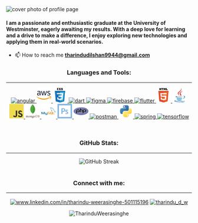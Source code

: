 <picture>
  <source media="(prefers-color-scheme: dark)" srcset="https://github.com/TharinduWeerasinghe/TharinduWeerasinghe/blob/master/assets/cover-photo.png" width="100%" height="200px">
  <source media="(prefers-color-scheme: light)" srcset="https://github.com/TharinduWeerasinghe/TharinduWeerasinghe/blob/master/assets/cover-photo.png" width="100%" height="200px">
  <img alt="cover photo of profile page" src="https://github.com/TharinduWeerasinghe/TharinduWeerasinghe/blob/master/assets/cover-photo.png" width="100%" height="200px">
</picture>

<h4 aligh="left">
  I am a passionate and enthusiastic graduate at the University of Westminster, eagerly awaiting my results. With a deep love for learning and a drive to make a difference, I enjoy exploring new technologies and applying them in real-world scenarios.
</h4>

- 📫 How to reach me **tharindudilshan9944@gmail.com**

<h3 align="center">Languages and Tools:</h3>
<hr>
<p align="center"> <a href="https://angular.io" target="_blank" rel="noreferrer"> <img src="https://angular.io/assets/images/logos/angular/angular.svg" alt="angular" width="40" height="40"/> </a> <a href="https://aws.amazon.com" target="_blank" rel="noreferrer"> <img src="https://raw.githubusercontent.com/devicons/devicon/master/icons/amazonwebservices/amazonwebservices-original-wordmark.svg" alt="aws" width="40" height="40"/> </a> <a href="https://www.w3schools.com/css/" target="_blank" rel="noreferrer"> <img src="https://raw.githubusercontent.com/devicons/devicon/master/icons/css3/css3-original-wordmark.svg" alt="css3" width="40" height="40"/> </a> <a href="https://dart.dev" target="_blank" rel="noreferrer"> <img src="https://www.vectorlogo.zone/logos/dartlang/dartlang-icon.svg" alt="dart" width="40" height="40"/> </a> <a href="https://www.figma.com/" target="_blank" rel="noreferrer"> <img src="https://www.vectorlogo.zone/logos/figma/figma-icon.svg" alt="figma" width="40" height="40"/> </a> <a href="https://firebase.google.com/" target="_blank" rel="noreferrer"> <img src="https://www.vectorlogo.zone/logos/firebase/firebase-icon.svg" alt="firebase" width="40" height="40"/> </a> <a href="https://flutter.dev" target="_blank" rel="noreferrer"> <img src="https://www.vectorlogo.zone/logos/flutterio/flutterio-icon.svg" alt="flutter" width="40" height="40"/> </a> <a href="https://www.w3.org/html/" target="_blank" rel="noreferrer"> <img src="https://raw.githubusercontent.com/devicons/devicon/master/icons/html5/html5-original-wordmark.svg" alt="html5" width="40" height="40"/> </a> <a href="https://www.java.com" target="_blank" rel="noreferrer"> <img src="https://raw.githubusercontent.com/devicons/devicon/master/icons/java/java-original.svg" alt="java" width="40" height="40"/> </a> <a href="https://developer.mozilla.org/en-US/docs/Web/JavaScript" target="_blank" rel="noreferrer"> <img src="https://raw.githubusercontent.com/devicons/devicon/master/icons/javascript/javascript-original.svg" alt="javascript" width="40" height="40"/> </a> <a href="https://www.mongodb.com/" target="_blank" rel="noreferrer"> <img src="https://raw.githubusercontent.com/devicons/devicon/master/icons/mongodb/mongodb-original-wordmark.svg" alt="mongodb" width="40" height="40"/> </a> <a href="https://www.mysql.com/" target="_blank" rel="noreferrer"> <img src="https://raw.githubusercontent.com/devicons/devicon/master/icons/mysql/mysql-original-wordmark.svg" alt="mysql" width="40" height="40"/> </a> <a href="https://www.photoshop.com/en" target="_blank" rel="noreferrer"> <img src="https://raw.githubusercontent.com/devicons/devicon/master/icons/photoshop/photoshop-line.svg" alt="photoshop" width="40" height="40"/> </a> <a href="https://www.php.net" target="_blank" rel="noreferrer"> <img src="https://raw.githubusercontent.com/devicons/devicon/master/icons/php/php-original.svg" alt="php" width="40" height="40"/> </a> <a href="https://postman.com" target="_blank" rel="noreferrer"> <img src="https://www.vectorlogo.zone/logos/getpostman/getpostman-icon.svg" alt="postman" width="40" height="40"/> </a> <a href="https://www.python.org" target="_blank" rel="noreferrer"> <img src="https://raw.githubusercontent.com/devicons/devicon/master/icons/python/python-original.svg" alt="python" width="40" height="40"/> </a> <a href="https://spring.io/" target="_blank" rel="noreferrer"> <img src="https://www.vectorlogo.zone/logos/springio/springio-icon.svg" alt="spring" width="40" height="40"/> </a> <a href="https://www.tensorflow.org" target="_blank" rel="noreferrer"> <img src="https://www.vectorlogo.zone/logos/tensorflow/tensorflow-icon.svg" alt="tensorflow" width="40" height="40"/> </a> </p>
</br>


<h3 align="center">GitHub Stats:</h3>
<hr>
<div align="center";>
<!--   <img src="https://github-readme-stats.vercel.app/api?username=TharinduWeerasinghe&show_icons=true&theme=tokyonight" alt="GitHub Stats" />
  <img src="https://github-readme-stats.vercel.app/api/top-langs/?username=TharinduWeerasinghe&langs_count=8&theme=tokyonight" alt="Top Languages" /> -->
    <img src="http://github-readme-streak-stats.herokuapp.com?user=TharinduWeerasinghe&theme=tokyonight&mode=weekly" alt="GitHub Streak" />
  

</div>

<br>

<h3 align="center">Connect with me:</h3>
<hr>
<p align="center">
<a href="https://linkedin.com/in/tharindu-weerasinghe-501115196" target="blank"><img align="center" src="https://raw.githubusercontent.com/rahuldkjain/github-profile-readme-generator/master/src/images/icons/Social/linked-in-alt.svg" alt="www.linkedin.com/in/tharindu-weerasinghe-501115196" height="30" width="40" /></a>
<a href="https://www.instagram.com/tharindu_d_w/" target="blank"><img align="center" src="https://raw.githubusercontent.com/rahuldkjain/github-profile-readme-generator/master/src/images/icons/Social/instagram.svg" alt="tharindu_d_w" height="30" width="40" /></a>
</p>

<p align="center"> 
  <img src="https://komarev.com/ghpvc/?username=TharinduWeerasinghe&label=Profile Views&color=0e75b6&style=flat" alt="TharinduWeerasinghe" />
</p>

